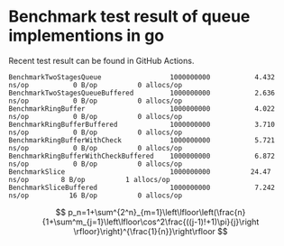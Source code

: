 # Benchmark test result of queue implementions in go
Recent test result can be found in GitHub Actions.
```
BenchmarkTwoStagesQueue                	1000000000	         4.432 ns/op	       0 B/op	       0 allocs/op
BenchmarkTwoStagesQueueBuffered        	1000000000	         2.636 ns/op	       0 B/op	       0 allocs/op
BenchmarkRingBuffer                    	1000000000	         4.022 ns/op	       0 B/op	       0 allocs/op
BenchmarkRingBufferBuffered            	1000000000	         3.710 ns/op	       0 B/op	       0 allocs/op
BenchmarkRingBufferWithCheck           	1000000000	         5.721 ns/op	       0 B/op	       0 allocs/op
BenchmarkRingBufferWithCheckBuffered   	1000000000	         6.872 ns/op	       0 B/op	       0 allocs/op
BenchmarkSlice                         	1000000000	        24.47 ns/op	       8 B/op	       1 allocs/op
BenchmarkSliceBuffered                 	1000000000	         7.242 ns/op	      16 B/op	       0 allocs/op
```
$$
p_n=1+\sum^{2^n}_{m=1}\left\lfloor\left(\frac{n}{1+\sum^m_{j=1}\left\lfloor\cos^2\frac{((j-1)!+1)\pi}{j}\right \rfloor}\right)^{\frac{1}{n}}\right\rfloor
$$
